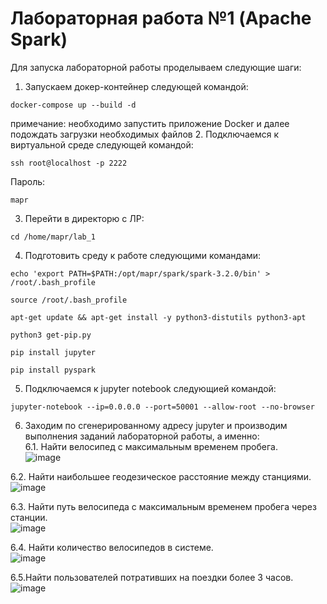 # Лабораторная работа №1 (Apache Spark)
Для запуска лабораторной работы проделываем следующие шаги:
1. Запускаем докер-контейнер следующей командой:
```
docker-compose up --build -d
```
примечание: необходимо запустить приложение Docker и далее подождать загрузки необходимых файлов
2. Подключаемся к виртуальной среде следующей командой:
```
ssh root@localhost -p 2222
```
Пароль:
```
mapr
```
3. Перейти в директорю с ЛР:
```
cd /home/mapr/lab_1
```
4. Подготовить среду к работе следующими командами:
```
echo 'export PATH=$PATH:/opt/mapr/spark/spark-3.2.0/bin' > /root/.bash_profile
```
```
source /root/.bash_profile
```
```
apt-get update && apt-get install -y python3-distutils python3-apt
```
```
python3 get-pip.py
```
```
pip install jupyter
```
```
pip install pyspark
```
5. Подключаемся к jupyter notebook следующией командой:
```
jupyter-notebook --ip=0.0.0.0 --port=50001 --allow-root --no-browser
```
6. Заходим по сгенерированному адресу jupyter и производим выполнения заданий лабораторной работы, а именно:</br>
6.1. Найти велосипед с максимальным временем пробега.</br>
![image](https://user-images.githubusercontent.com/83270014/209485844-6882960d-0efd-4b5f-885a-08562ca1741d.png)

6.2. Найти наибольшее геодезическое расстояние между станциями.</br>
![image](https://user-images.githubusercontent.com/83270014/209485905-1aa5152f-01fb-44f0-aa15-f8029fbd1368.png)

6.3. Найти путь велосипеда с максимальным временем пробега через станции.</br>
![image](https://user-images.githubusercontent.com/83270014/209486016-b9f767a7-4e6f-41c0-8c73-75d5335fbed0.png)

6.4. Найти количество велосипедов в системе.</br>
![image](https://user-images.githubusercontent.com/83270014/209486051-1b292894-8b81-4406-9434-f458c3dff2f4.png)

6.5.Найти пользователей потративших на поездки более 3 часов.</br>
![image](https://user-images.githubusercontent.com/83270014/209486076-9083b494-3505-4192-9212-b03499cc89b6.png)

